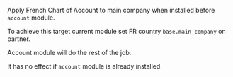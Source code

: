 Apply French Chart of Account to main company when installed before `account` module.

To achieve this target current module set FR country `base.main_company` on partner.

Account module will do the rest of the job.

It has no effect if `account` module is already installed.

